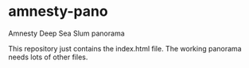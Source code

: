 amnesty-pano
============

Amnesty Deep Sea Slum panorama

This repository just contains the index.html file. The working panorama needs lots of other files. 
